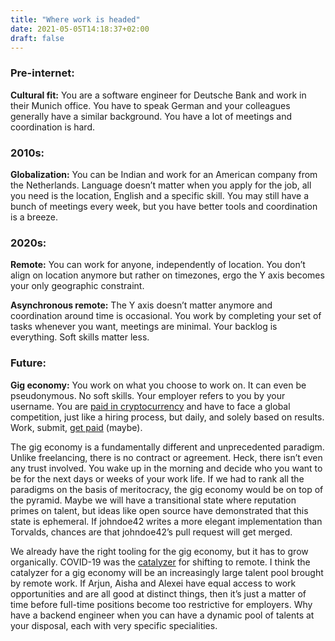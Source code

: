 ```yaml
---
title: "Where work is headed"
date: 2021-05-05T14:18:37+02:00
draft: false
---
```


### **Pre-internet:**

**Cultural fit:** You are a software engineer for Deutsche Bank and work in their Munich office. You have to speak German and your colleagues generally have a similar background.  You have a lot of meetings and coordination is hard.

### **2010s**:

**Globalization:** You can be Indian and work for an American company from the Netherlands. Language doesn’t matter when you apply for the job, all you need is the location, English and a specific skill. You may still have a bunch of meetings every week, but you have better tools and coordination is a breeze.

### **2020s:**

**Remote:** You can work for anyone, independently of location. You don’t align on location anymore but rather on timezones, ergo the Y axis becomes your only geographic constraint.

**Asynchronous remote:** The Y axis doesn’t matter anymore and coordination around time is occasional. You work by completing your set of tasks whenever you want, meetings are minimal. Your backlog is everything. Soft skills matter less.

### **Future:**

**Gig economy:** You work on what you choose to work on. It can even be pseudonymous. No soft skills. Your employer refers to you by your username. You are [paid in cryptocurrency](https://gitcoin.co/explorer) and have to face a global competition, just like a hiring process, but daily, and solely based on results. Work, submit, [get paid](https://1729.com/) (maybe).

The gig economy is a fundamentally different and unprecedented paradigm. Unlike freelancing, there is no contract or agreement. Heck, there isn’t even any trust involved. You wake up in the morning and decide who you want to be for the next days or weeks of your work life. If we had to rank all the paradigms on the basis of meritocracy, the gig economy would be on top of the pyramid. Maybe we will have a transitional state where reputation primes on talent, but ideas like open source have demonstrated that this state is ephemeral. If johndoe42 writes a more elegant implementation than Torvalds, chances are that johndoe42’s pull request will get merged.

We already have the right tooling for the gig economy, but it has to grow organically. COVID-19 was the [catalyzer](https://www.forbes.com/sites/gadlevanon/2020/11/23/remote-work-the-biggest-legacy-of-covid-19/) for shifting to remote. I think the catalyzer for a gig economy will be an increasingly large talent pool brought by remote work. If Arjun, Aisha and Alexei have equal access to work opportunities and are all good at distinct things, then it’s just a matter of time before full-time positions become too restrictive for employers. Why have a backend engineer when you can have a dynamic pool of talents at your disposal, each with very specific specialities.